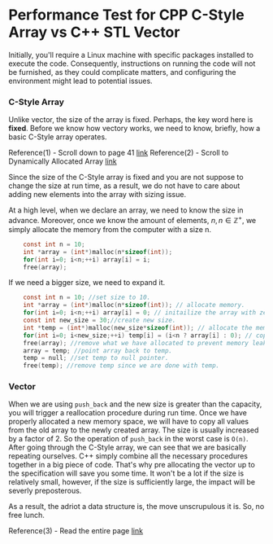 # Performance Test for CPP C-Style Array vs C++ STL Vector

Initially, you'll require a Linux machine with specific packages installed to execute the code. Consequently, instructions on running the code will not be furnished, as they could complicate matters, and configuring the environment might lead to potential issues.

### C-Style Array 
Unlike vector, the size of the array is fixed. Perhaps, the key word here is **fixed**. Before we know how vectory works, we need to know, briefly, how a basic C-Style array operates. 

Reference(1) - Scroll down to page 41 [link](https://ocw.mit.edu/courses/6-s096-introduction-to-c-and-c-january-iap-2013/bba9056d5290198d563edc47dfcff0e9_MIT6_S096_IAP13_lec3.pdf)
Reference(2) - Scroll to Dynamically Allocated Array [link](https://www.cs.swarthmore.edu/~newhall/unixhelp/C_arrays.html#:~:text=dynamically%20allocated%20arrays&text=To%20dynamically%20allocate%20space%2C%20use,space%20of%20the%20passed%20size.)

Since the size of the C-Style array is fixed and you are not suppose to change the size at run time, as a result, we do not have to care about adding new elements into the array with sizing issue.

At a high level, when we declare an array, we need to know the size in advance. Moreover, once we know the amount of elements, $n, n \in \mathbb{Z}^+$, we simply allocate the memory from the computer with a size n. 

```c
	const int n = 10;
	int *array = (int*)malloc(n*sizeof(int));
	for(int i=0; i<n;++i) array[i] = i;
	free(array);
```

If we need a bigger size, we need to expand it. 

```c
	const int n = 10; //set size to 10.
	int *array = (int*)malloc(n*sizeof(int)); // allocate memory.
	for(int i=0; i<n;++i) array[i] = 0; // initailize the array with zeros.
	const int new_size = 30;//create new size.
	int *temp = (int*)malloc(new_size*sizeof(int)); // allocate the memory with new size.
	for(int i=0; i<new_size;++i) temp[i] = (i<n ? array[i] : 0); // copy data from old array, and then set everything else to 0.
	free(array); //remove what we have allocated to prevent memory leak.
	array = temp; //point array back to temp.
	temp = null; //set temp to null pointer.
	free(temp); //remove temp since we are done with temp.
```

### Vector 

When we are using ```push_back``` and the new size is greater than the capacity, you will trigger a reallocation procedure during run time. Once we have properly allocated a new memory space, we will have to copy all values from the old array to the newly created array. The size is usually increased
by a factor of 2. So the operation of ```push_back``` in the worst case is ```O(n)```. After going through the C-Style array, we can see that we are basically repeating ourselves. C++ simply combine all the necessary procedures together in a big piece of code. That's why pre allocating the vector
up to the specification will save you some time. It won't be a lot if the size is relatively small, however, if the size is sufficiently large, the impact will be severly preposterous.

As a result, the adriot a data structure is, the move unscrupulous it is. So, no free lunch. 

Reference(3) - Read the entire page [link](https://cplusplus.com/reference/vector/vector/push_back/)


